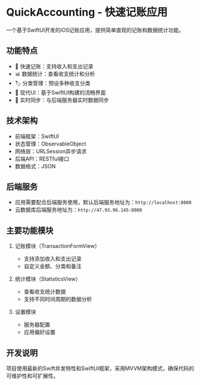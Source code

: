 # QuickAccounting - 快速记账应用

一个基于SwiftUI开发的iOS记账应用，提供简单直观的记账和数据统计功能。

## 功能特点

- 📝 快速记账：支持收入和支出记录
- 📊 数据统计：查看收支统计和分析
- 🏷️ 分类管理：预设多种收支分类
- 📱 现代UI：基于SwiftUI构建的流畅界面
- 🔄 实时同步：与后端服务器实时数据同步

## 技术架构

- 前端框架：SwiftUI
- 状态管理：ObservableObject
- 网络层：URLSession异步请求
- 后端API：RESTful接口
- 数据格式：JSON

## 后端服务

- 应用需要配合后端服务使用，默认后端服务地址为：`http://localhost:8000`
- 云数据库后端服务地址为：`http://47.93.96.145:8000`

## 主要功能模块

1. 记账模块（TransactionFormView）
   - 支持添加收入和支出记录
   - 自定义金额、分类和备注

2. 统计模块（StatisticsView）
   - 查看收支统计数据
   - 支持不同时间周期的数据分析

3. 设置模块
   - 服务器配置
   - 应用偏好设置

## 开发说明

项目使用最新的Swift并发特性和SwiftUI框架，采用MVVM架构模式，确保代码的可维护性和可扩展性。 